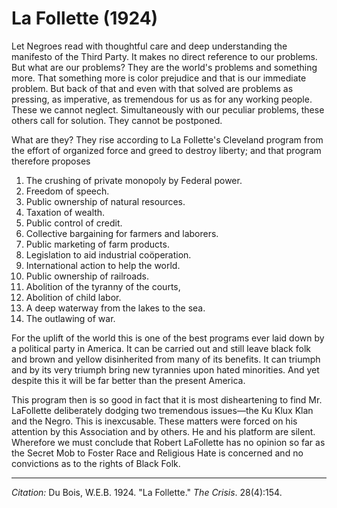 <!--
title:   La Follette
author:  Du Bois, W.E.B.
journal: The Crisis
year:    1924
volume:  28
issue:   4
pages:   154
-->
# La Follette (1924)

Let Negroes read with thoughtful care and deep understanding the manifesto of the Third Party. It makes no direct reference to our problems. But what are our problems? They are the world's problems and something more. That something more is color prejudice and that is our immediate problem. But back of that and even with that solved are problems as pressing, as imperative, as tremendous for us as for any working people. These we cannot neglect. Simultaneously with our peculiar problems,  these others call for solution. They cannot be postponed.

What are they? They rise according to La Follette's Cleveland program from the effort of organized force and greed to destroy liberty; and that program therefore proposes

1.	The crushing of private monopoly by Federal power.
2.	Freedom of speech.
3.	Public ownership of natural resources.
4.	Taxation of wealth.
5.	Public control of credit.
6.	Collective bargaining for farmers and laborers.
7.	Public marketing of farm products.
8.	Legislation to aid industrial coöperation.
9.	International action to help the world.
10.	Public ownership of railroads.
11.	Abolition of the tyranny of the courts,
12.	Abolition of child labor.
13.	A deep waterway from the lakes to the sea.
14.	The outlawing of war.

For the uplift of the world this is one of the best programs ever laid down by a political party in America. It can be carried out and still leave black folk and brown and yellow disinherited from many of its benefits. It can triumph and by its very triumph bring new tyrannies upon hated minorities. And yet despite this it will be far better than the present America.

This program then is so good in fact that it is most disheartening to find Mr. LaFollette deliberately dodging two tremendous issues—the Ku Klux Klan and the Negro. This is inexcusable. These matters were forced on his attention by this Association and by others. He and his platform are silent. Wherefore we must conclude that Robert LaFollette has no opinion so far as the Secret Mob to Foster Race and Religious Hate is concerned and no convictions as to the rights of Black Folk.

_________________
*Citation:* Du Bois, W.E.B. 1924. "La Follette." *The Crisis*. 28(4):154.
